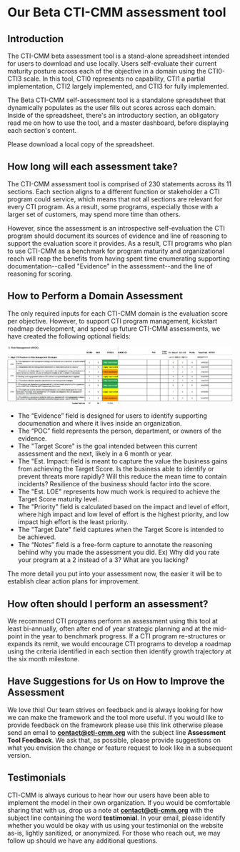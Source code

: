 # Our Beta CTI-CMM assessment tool

## Introduction
The CTI-CMM beta assessment tool is a stand-alone spreadsheet intended for users to download and use locally. Users self-evaluate their current maturity posture across each of the objective in a domain using the CTI0-CTI3 scale. In this tool, CTI0 represents no capability, CTI1 a partial implementation, CTI2 largely implemented, and CTI3 for fully implemented. 

The Beta CTI-CMM self-assessment tool is a standalone spreadsheet that dynamically populates as the user fills out scores across each domain. Inside of the spreadsheet, there's an introductory section, an obligatory read me on how to use the tool, and a master dashboard, before displaying each section's content. 

Please download a local copy of the spreadsheet.  

## How long will each assessment take?
The CTI-CMM assessment tool is comprised of 230 statements across its 11 sections. Each section aligns to a different function or stakeholder a CTI program could service, which means that not all sections are relevant for every CTI program. As a result, some programs, especially those with a larger set of customers, may spend more time than others. 

However, since the assessment is an introspective self-evaluation the CTI program should document its sources of evidence and line of reasoning to support the evaluation score it provides. As a result, CTI programs who plan to use CTI-CMM as a benchmark for program maturity and organizational reach will reap the benefits from having spent time enumerating supporting documentation--called "Evidence" in the assessment--and the line of reasoning for scoring.    

## How to Perform a Domain Assessment
The only required inputs for each CTI-CMM domain is the evaluation score per objective. However, to support CTI program management, kickstart roadmap development, and speed up future CTI-CMM assessments, we have created the following optional fields:

![images/CTI-CMM Domain Assessment Example.jpg](https://github.com/cti-cmm/assessor/blob/0ca8ebaeaca2113032bf5b4d94960b22a8da1051/images/CTI-CMM%20Domain%20Assessment%20Example.jpg)

* The “Evidence” field is designed for users to identify supporting documenation and where it lives inside an organization. 
* The “POC” field represents the person, department, or owners of the evidence.  
* The "Target Score" is the goal intended between this current assessment and the next, likely in a 6 month or year.
* The "Est. Impact: field is meant to capture the value the business gains from achieving the Target Score. Is the business able to identify or prevent threats more rapidly? Will this reduce the mean time to contain incidents? Resilience of the business should factor into the score.
* The "Est. LOE" represents how much work is required to achieve the Target Score maturity level.
* The "Priority" field is calculated based on the impact and level of effort, where high impact and low level of effort is the highest priority, and low impact high effort is the least priority.
* The "Target Date" field captures when the Target Score is intended to be achieved.
* The “Notes” field is a free-form capture to annotate the reasoning behind why you made the assessment you did. Ex) Why did you rate your program at a 2 instead of a 3?  What are you lacking?  



The more detail you put into your assessment now, the easier it will be to establish clear action plans for improvement.  

## How often should I perform an assessment?
We recommend CTI programs perform an assessment using this tool at least bi-annually, often after end of year strategic planning and at the mid-point in the year to benchmark progress. If a CTI program re-structures or expands its remit, we would encourage CTI programs to develop a roadmap using the criteria identified in each section then identify growth trajectory at the six month milestone.  

## Have Suggestions for Us on How to Improve the Assessment
We love this!  Our team strives on feedback and is always looking for how we can make the framework and the tool more useful. If you would like to provide feedback on the framework please use this link otherwise please send an email to **contact@cti-cmm.org** with the subject line **Assessment Tool Feedback**. We ask that, as possible, please provide suggestions on what you envision the change or feature request to look like in a subsequent version.

## Testimonials
CTI-CMM is always curious to hear how our users have been able to implement the model in their own organization. If you would be comfortable sharing that with us, drop us a note at **contact@cti-cmm.org** with the subject line containing the word **testimonial**. In your email, please identify whether you would be okay with us using your testimonial on the website as-is, lightly sanitized, or anonymized. For those who reach out, we may follow up should we have any additional questions.    
